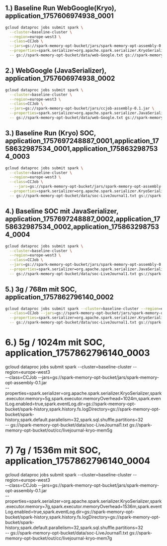 ## 1.) Baseline Run WebGoogle(Kryo), application_1757606974938_0001
```bash
gcloud dataproc jobs submit spark \
  --cluster=baseline-cluster \
  --region=europe-west3 \
  --class=CCJob \
  --jars=gs://spark-memory-opt-bucket/jars/spark-memory-opt-assembly-0.1.jar \
  --properties=spark.serializer=org.apache.spark.serializer.KryoSerializer,spark.eventLog.enabled=true,spark.eventLog.dir=gs://spark-memory-opt-bucket/spark-history,spark.history.fs.logDirectory=gs://spark-memory-opt-bucket/spark-history,spark.default.parallelism=32,spark.sql.shuffle.partitions=32 \
  -- gs://spark-memory-opt-bucket/data/web-Google.txt gs://spark-memory-opt-bucket/out/cc/web-google  
```

## 2.) WebGoogle (JavaSerializer), application_1757606974938_0002
```bash
gcloud dataproc jobs submit spark \
  --cluster=baseline-cluster \
  --region=europe-west3 \
  --class=CCJob \
  --jars=gs://spark-memory-opt-bucket/jars/ccjob-assembly-0.1.jar \
  --properties=spark.serializer=org.apache.spark.serializer.JavaSerializer,spark.eventLog.enabled=true,spark.eventLog.dir=gs://spark-memory-opt-bucket/spark-history,spark.history.fs.logDirectory=gs://spark-memory-opt-bucket/spark-history,spark.default.parallelism=32,spark.sql.shuffle.partitions=32 \
  -- gs://spark-memory-opt-bucket/data/web-Google.txt gs://spark-memory-opt-bucket/out/cc/web-google-java

```

## 3.) Baseline Run (Kryo) SOC, application_1757697248887_0001,application_1758632987534_0001,application_1758632987534_0003

```bash
gcloud dataproc jobs submit spark \
  --cluster=baseline-cluster \
  --region=europe-west3 \
  --class=CCJob \
    --jars=gs://spark-memory-opt-bucket/jars/spark-memory-opt-assembly-0.1.jar \
  --properties=spark.serializer=org.apache.spark.serializer.KryoSerializer,spark.eventLog.enabled=true,spark.eventLog.dir=gs://spark-memory-opt-bucket/spark-history,spark.history.fs.logDirectory=gs://spark-memory-opt-bucket/spark-history,spark.default.parallelism=32,spark.sql.shuffle.partitions=32 \
  -- gs://spark-memory-opt-bucket/data/soc-LiveJournal1.txt gs://spark-memory-opt-bucket/out/cc/soc-Live
```

## 4.) Baseline SOC mit JavaSerializer, application_1757697248887_0002,application_1758632987534_0002,application_1758632987534_0004	
```bash
gcloud dataproc jobs submit spark \
  --cluster=baseline-cluster \
  --region=europe-west3 \
  --class=CCJob \
  --jars=gs://spark-memory-opt-bucket/jars/spark-memory-opt-assembly-0.1.jar \
  --properties=spark.serializer=org.apache.spark.serializer.JavaSerializer,spark.eventLog.enabled=true,spark.eventLog.dir=gs://spark-memory-opt-bucket/spark-history,spark.history.fs.logDirectory=gs://spark-memory-opt-bucket/spark-history,spark.default.parallelism=32,spark.sql.shuffle.partitions=32 \
  -- gs://spark-memory-opt-bucket/data/soc-LiveJournal1.txt gs://spark-memory-opt-bucket/out/cc/soc-Live
```


## 5.) 3g / 768m mit SOC, application_1757862796140_0002 
```bash
gcloud dataproc jobs submit spark --cluster=baseline-cluster --region=europe-west3 \
  --class=CCJob --jars=gs://spark-memory-opt-bucket/jars/spark-memory-opt-assembly-0.1.jar \
  --properties=spark.serializer=org.apache.spark.serializer.KryoSerializer,spark.executor.memory=3g,spark.executor.memoryOverhead=768m,spark.eventLog.enabled=true,spark.eventLog.dir=gs://spark-memory-opt-bucket/spark-history,spark.history.fs.logDirectory=gs://spark-memory-opt-bucket/spark-history,spark.default.parallelism=32,spark.sql.shuffle.partitions=32 \
  -- gs://spark-memory-opt-bucket/data/soc-LiveJournal1.txt gs://spark-memory-opt-bucket/out/cc/livejournal-kryo-mem3g
  ```

# 6.) 5g / 1024m mit SOC, application_1757862796140_0003
gcloud dataproc jobs submit spark --cluster=baseline-cluster --region=europe-west3 \
  --class=CCJob --jars=gs://spark-memory-opt-bucket/jars/spark-memory-opt-assembly-0.1.jar \
  --properties=spark.serializer=org.apache.spark.serializer.KryoSerializer,spark.executor.memory=5g,spark.executor.memoryOverhead=1024m,spark.eventLog.enabled=true,spark.eventLog.dir=gs://spark-memory-opt-bucket/spark-history,spark.history.fs.logDirectory=gs://spark-memory-opt-bucket/spark-history,spark.default.parallelism=32,spark.sql.shuffle.partitions=32 \
  -- gs://spark-memory-opt-bucket/data/soc-LiveJournal1.txt gs://spark-memory-opt-bucket/out/cc/livejournal-kryo-mem5g

# 7) 7g / 1536m mit SOC, application_1757862796140_0004
gcloud dataproc jobs submit spark --cluster=baseline-cluster --region=europe-west3 \
  --class=CCJob --jars=gs://spark-memory-opt-bucket/jars/spark-memory-opt-assembly-0.1.jar \
  --properties=spark.serializer=org.apache.spark.serializer.KryoSerializer,spark.executor.memory=7g,spark.executor.memoryOverhead=1536m,spark.eventLog.enabled=true,spark.eventLog.dir=gs://spark-memory-opt-bucket/spark-history,spark.history.fs.logDirectory=gs://spark-memory-opt-bucket/spark-history,spark.default.parallelism=32,spark.sql.shuffle.partitions=32 \
  -- gs://spark-memory-opt-bucket/data/soc-LiveJournal1.txt gs://spark-memory-opt-bucket/out/cc/livejournal-kryo-mem7g
